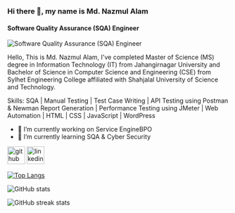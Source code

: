 ### Hi there 👋, my name is Md. Nazmul Alam
#### Software Quality Assurance (SQA) Engineer
![Software Quality Assurance (SQA) Engineer](https://media.licdn.com/dms/image/C5616AQHqEpQd9cVhww/profile-displaybackgroundimage-shrink_350_1400/0/1591912442951?e=1711584000&v=beta&t=hOijSS9c0u_qtSfiGEGqAclu9IiW1LGmmpYdfm4AgPs)

Hello, This is Md. Nazmul Alam, I've completed Master of Science (MS) degree in Information Technology (IT) from Jahangirnagar University and Bachelor of Science in Computer Science and Engineering (CSE) from Sylhet Engineering College affiliated with Shahjalal University of Science and Technology.

Skills: SQA | Manual Testing | Test Case Writing | API Testing using Postman & Newman Report Generation | Performance Testing using JMeter | Web Automation |  HTML | CSS | JavaScript | WordPress

- 🔭 I’m currently working on Service EngineBPO 
- 🌱 I’m currently learning SQA & Cyber Security 


[<img src='https://cdn.jsdelivr.net/npm/simple-icons@3.0.1/icons/github.svg' alt='github' height='40'>](https://github.com/nazmulpranto)  [<img src='https://cdn.jsdelivr.net/npm/simple-icons@3.0.1/icons/linkedin.svg' alt='linkedin' height='40'>](https://www.linkedin.com/in/nazmulpranto/)  

[![Top Langs](https://github-readme-stats.vercel.app/api/top-langs/?username=nazmulpranto)](https://github.com/anuraghazra/github-readme-stats)

![GitHub stats](https://github-readme-stats.vercel.app/api?username=nazmulpranto&show_icons=true)  

![GitHub streak stats](https://streak-stats.demolab.com/?user=nazmulpranto)  

